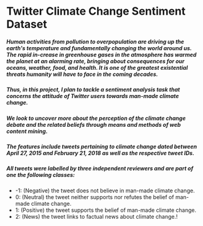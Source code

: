 # Twitter Climate Change Sentiment Dataset

##### Human activities from pollution to overpopulation are driving up the earth's temperature and fundamentally changing the world around us. The rapid in-crease in greenhouse gases in the atmosphere has warmed the planet at an alarming rate, bringing about consequences for our oceans, weather, food, and health. It is one of the greatest existential threats humanity will have to face in the coming decades.

##### Thus, in this project, I plan to tackle a sentiment analysis task that concerns the attitude of Twitter users towards man-made climate change. 
##### We look to uncover more about the perception of the climate change debate and the related beliefs through means and methods of web content mining.

##### The features include tweets pertaining to climate change dated between April 27, 2015 and February 21, 2018 as well as the respective tweet IDs.
##### All tweets were labelled by three independent reviewers and are part of one the following classes:
- -1: (Negative) the tweet does not believe in man-made climate change.
-  0: (Neutral) the tweet neither supports nor refutes the belief of man-made climate change.
-  1: (Positive) the tweet supports the belief of man-made climate change.
-  2: (News) the tweet links to factual news about climate change.!

<picture>
  <source media="" srcset="https://github.com/KristiRakipllari/Twitter-Climate-Change-Sentiment-Analysis/blob/main/Pie_Chart.png">
</picture>
